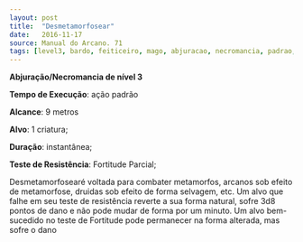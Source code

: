 ```yaml
---
layout: post
title:  "Desmetamorfosear"
date:   2016-11-17
source: Manual do Arcano. 71
tags: [level3, bardo, feiticeiro, mago, abjuracao, necromancia, padrao, metros, criatura, instantanea, fortitude, parcial]
---
```


**Abjuração/Necromancia de nível 3**

**Tempo de Execução**: ação padrão

**Alcance**: 9 metros

**Alvo**: 1 criatura;

**Duração**: instantânea;

**Teste de Resistência**: Fortitude Parcial;

Desmetamorfosearé voltada para 
combater metamorfos, arcanos sob efeito de metamorfose, druidas sob efeito de 
forma selvagem, etc. Um alvo que falhe 
em seu teste de resistência reverte a sua 
forma natural, sofre 3d8 pontos de dano 
e não pode mudar de forma por um minuto. Um alvo bem-sucedido no teste de 
Fortitude pode permanecer na forma alterada, mas sofre o dano